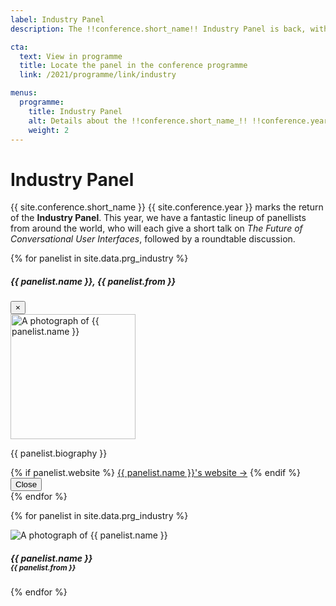 ```yaml
---
label: Industry Panel
description: The !!conference.short_name!! Industry Panel is back, with a fantastic lineup of panelists.

cta:
  text: View in programme
  title: Locate the panel in the conference programme
  link: /2021/programme/link/industry

menus:
  programme:
    title: Industry Panel
    alt: Details about the !!conference.short_name_!! !!conference.year!! conference industry panel
    weight: 2
---
```


# Industry Panel

{{ site.conference.short_name }} {{ site.conference.year }} marks the return of the <strong>Industry Panel</strong>. This year, we have a fantastic lineup of panellists from around the world, who will each give a short talk on <em>The Future of Conversational User Interfaces</em>, followed by a roundtable discussion.

{% for panelist in site.data.prg_industry %}
<div class="modal fade" id="profile-bio-{{ forloop.index }}" tabindex="{{ forloop.index }}" aria-labelledby="profile-{{ forloop.index }}" aria-hidden="true">
	<div class="modal-dialog modal-lg modal-dialog-centered">
		<div class="modal-content">
			<div class="modal-header">
				<h5 class="modal-title" id="profile-bio-header-{{ forloop.index }}">{{ panelist.name }}, {{ panelist.from }}</h5>
				<button type="button" class="close" data-dismiss="modal" aria-label="Close">
					<span aria-hidden="true">&times;</span>
				</button>
			</div>
			<div class="modal-body">
				<img src="{{ panelist.image | relative_url }}" alt="A photograph of {{ panelist.name }}" title="{{ panelist.name }}" class="rounded ml-2 float-right" style="width: 200px;">
				<p>
					{{ panelist.biography }}
					</p>
				{% if panelist.website %}
				<a href="{{ panelist.website }}" title="Go to {{ panelist.name }}'s website" class="card-link">{{ panelist.name }}'s website &rarr;</a>
				{% endif %}
			</div>
			<div class="modal-footer">
				<button type="button" class="btn btn-secondary" data-dismiss="modal">Close</button>
			</div>
		</div>
	</div>
</div>
{% endfor %}

<div class="d-flex flex-row flex-wrap justify-content-center">

{% for panelist in site.data.prg_industry %}
<div class="profile col-xl-4 col-lg-4 col-lg-6 col-md-6 col-12">
	<div class="m-1 mb-4 border rounded" data-toggle="modal" data-target="#profile-bio-{{ forloop.index }}" id="profile-{{ forloop.index }}">
		<img src="{{ panelist.image | relative_url }}" alt="A photograph of {{ panelist.name }}" title="{{ panelist.name }}" class="card-img-top">
		<div class="card-body">
			<h5 class="card-title m-0">
				{{ panelist.name }}<br>
                <small>{{ panelist.from }}</small>
			</h5>
		</div>
	</div>
</div>
{% endfor %}

</div>
